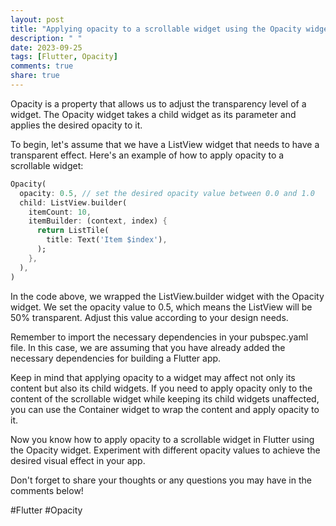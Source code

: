 ```yaml
---
layout: post
title: "Applying opacity to a scrollable widget using the Opacity widget"
description: " "
date: 2023-09-25
tags: [Flutter, Opacity]
comments: true
share: true
---
```


Opacity is a property that allows us to adjust the transparency level of a widget. The Opacity widget takes a child widget as its parameter and applies the desired opacity to it.

To begin, let's assume that we have a ListView widget that needs to have a transparent effect. Here's an example of how to apply opacity to a scrollable widget:

```dart
Opacity(
  opacity: 0.5, // set the desired opacity value between 0.0 and 1.0
  child: ListView.builder(
    itemCount: 10,
    itemBuilder: (context, index) {
      return ListTile(
        title: Text('Item $index'),
      );
    },
  ),
)
```
In the code above, we wrapped the ListView.builder widget with the Opacity widget. We set the opacity value to 0.5, which means the ListView will be 50% transparent. Adjust this value according to your design needs.

Remember to import the necessary dependencies in your pubspec.yaml file. In this case, we are assuming that you have already added the necessary dependencies for building a Flutter app.

Keep in mind that applying opacity to a widget may affect not only its content but also its child widgets. If you need to apply opacity only to the content of the scrollable widget while keeping its child widgets unaffected, you can use the Container widget to wrap the content and apply opacity to it.

Now you know how to apply opacity to a scrollable widget in Flutter using the Opacity widget. Experiment with different opacity values to achieve the desired visual effect in your app.

Don't forget to share your thoughts or any questions you may have in the comments below!

#Flutter #Opacity